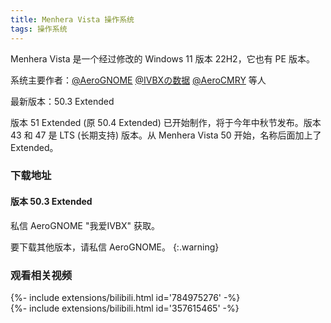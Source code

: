 ```yaml
---
title: Menhera Vista 操作系统
tags: 操作系统
---
```


Menhera Vista 是一个经过修改的 Windows 11 版本 22H2，它也有 PE 版本。
<!--more-->

系统主要作者：[@AeroGNOME](https://space.bilibili.com/515586861) [@IVBXの数据](https://space.bilibili.com/1171551865) [@AeroCMRY](https://space.bilibili.com/3493123969780201) 等人

最新版本：50.3 Extended

版本 51 Extended (原 50.4 Extended) 已开始制作，将于今年中秋节发布。版本 43 和 47 是 LTS (长期支持) 版本。从 Menhera Vista 50 开始，名称后面加上了 Extended。

### 下载地址

#### 版本 50.3 Extended

私信 AeroGNOME "我爱IVBX" 获取。

要下载其他版本，请私信 AeroGNOME。
{:.warning}

### 观看相关视频

<div>{%- include extensions/bilibili.html id='784975276' -%}</div>

<div>{%- include extensions/bilibili.html id='357615465' -%}</div>
